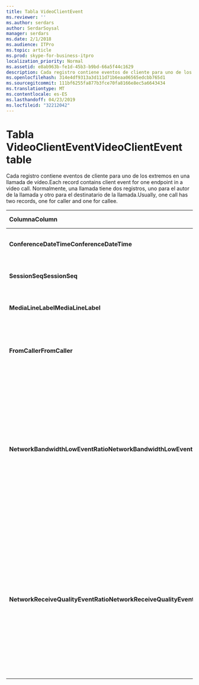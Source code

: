 ```yaml
---
title: Tabla VideoClientEvent
ms.reviewer: ''
ms.author: serdars
author: SerdarSoysal
manager: serdars
ms.date: 2/1/2018
ms.audience: ITPro
ms.topic: article
ms.prod: skype-for-business-itpro
localization_priority: Normal
ms.assetid: e8ab963b-fe1d-45b3-b9bd-66a5f44c1629
description: Cada registro contiene eventos de cliente para uno de los extremos en una llamada de vídeo. Normalmente, una llamada tiene dos registros, uno para el autor de la llamada y otro para el destinatario de la llamada.
ms.openlocfilehash: 314e4df9313a3d111d71b6eaa06565edcbb765d1
ms.sourcegitcommit: 111bf6255fa877b3fce70fa8166e8ec5a6643434
ms.translationtype: MT
ms.contentlocale: es-ES
ms.lasthandoff: 04/23/2019
ms.locfileid: "32212042"
---
```

# <a name="videoclientevent-table"></a><span data-ttu-id="469cd-104">Tabla VideoClientEvent</span><span class="sxs-lookup"><span data-stu-id="469cd-104">VideoClientEvent table</span></span>
 
<span data-ttu-id="469cd-105">Cada registro contiene eventos de cliente para uno de los extremos en una llamada de vídeo.</span><span class="sxs-lookup"><span data-stu-id="469cd-105">Each record contains client event for one endpoint in a video call.</span></span> <span data-ttu-id="469cd-106">Normalmente, una llamada tiene dos registros, uno para el autor de la llamada y otro para el destinatario de la llamada.</span><span class="sxs-lookup"><span data-stu-id="469cd-106">Usually, one call has two records, one for caller and one for callee.</span></span>
  
|<span data-ttu-id="469cd-107">**Columna**</span><span class="sxs-lookup"><span data-stu-id="469cd-107">**Column**</span></span>|<span data-ttu-id="469cd-108">**Tipo de datos**</span><span class="sxs-lookup"><span data-stu-id="469cd-108">**Data Type**</span></span>|<span data-ttu-id="469cd-109">**Clave o índice**</span><span class="sxs-lookup"><span data-stu-id="469cd-109">**Key/Index**</span></span>|<span data-ttu-id="469cd-110">**Detalles**</span><span class="sxs-lookup"><span data-stu-id="469cd-110">**Details**</span></span>|
|:-----|:-----|:-----|:-----|
|<span data-ttu-id="469cd-111">**ConferenceDateTime**</span><span class="sxs-lookup"><span data-stu-id="469cd-111">**ConferenceDateTime**</span></span> <br/> |<span data-ttu-id="469cd-112">datetime</span><span class="sxs-lookup"><span data-stu-id="469cd-112">datetime</span></span>  <br/> |<span data-ttu-id="469cd-113">Primary</span><span class="sxs-lookup"><span data-stu-id="469cd-113">Primary</span></span>  <br/> |<span data-ttu-id="469cd-114">Referencia de la [tabla MediaLine](medialine-0.md).</span><span class="sxs-lookup"><span data-stu-id="469cd-114">Referenced from the [MediaLine table](medialine-0.md).</span></span>  <br/> |
|<span data-ttu-id="469cd-115">**SessionSeq**</span><span class="sxs-lookup"><span data-stu-id="469cd-115">**SessionSeq**</span></span> <br/> |<span data-ttu-id="469cd-116">int</span><span class="sxs-lookup"><span data-stu-id="469cd-116">int</span></span>  <br/> |<span data-ttu-id="469cd-117">Primary</span><span class="sxs-lookup"><span data-stu-id="469cd-117">Primary</span></span>  <br/> |<span data-ttu-id="469cd-118">Referencia de la [tabla MediaLine](medialine-0.md).</span><span class="sxs-lookup"><span data-stu-id="469cd-118">Referenced from the [MediaLine table](medialine-0.md).</span></span>  <br/> |
|<span data-ttu-id="469cd-119">**MediaLineLabel**</span><span class="sxs-lookup"><span data-stu-id="469cd-119">**MediaLineLabel**</span></span> <br/> |<span data-ttu-id="469cd-120">tinyint</span><span class="sxs-lookup"><span data-stu-id="469cd-120">tinyint</span></span>  <br/> |<span data-ttu-id="469cd-121">Primary</span><span class="sxs-lookup"><span data-stu-id="469cd-121">Primary</span></span>  <br/> |<span data-ttu-id="469cd-122">Referencia de la [tabla MediaLine](medialine-0.md).</span><span class="sxs-lookup"><span data-stu-id="469cd-122">Referenced from the [MediaLine table](medialine-0.md).</span></span>  <br/> |
|<span data-ttu-id="469cd-123">**FromCaller**</span><span class="sxs-lookup"><span data-stu-id="469cd-123">**FromCaller**</span></span> <br/> |<span data-ttu-id="469cd-124">bit</span><span class="sxs-lookup"><span data-stu-id="469cd-124">bit</span></span>  <br/> |<span data-ttu-id="469cd-125">Primary</span><span class="sxs-lookup"><span data-stu-id="469cd-125">Primary</span></span>  <br/> |<span data-ttu-id="469cd-126">0: datos del destinatario de la llamada</span><span class="sxs-lookup"><span data-stu-id="469cd-126">0: Callee's data</span></span>  <br/> <span data-ttu-id="469cd-127">1: datos del autor de la llamada</span><span class="sxs-lookup"><span data-stu-id="469cd-127">1: Caller's data</span></span>  <br/> |
|<span data-ttu-id="469cd-128">**NetworkBandwidthLowEventRatio**</span><span class="sxs-lookup"><span data-stu-id="469cd-128">**NetworkBandwidthLowEventRatio**</span></span> <br/> || <br/> |<span data-ttu-id="469cd-129">Porcentaje de sesión que se desencadenó el evento LowBandwidth para estado 'Bad'.</span><span class="sxs-lookup"><span data-stu-id="469cd-129">Percentage of session the LowBandwidth event was fired for 'Bad' state.</span></span> <span data-ttu-id="469cd-130">El ancho de banda disponible no es suficiente para obtener una experiencia de voz aceptable.</span><span class="sxs-lookup"><span data-stu-id="469cd-130">The available bandwidth is insufficient for an acceptable voice experience.</span></span>  <br/> |
|<span data-ttu-id="469cd-131">**NetworkReceiveQualityEventRatio**</span><span class="sxs-lookup"><span data-stu-id="469cd-131">**NetworkReceiveQualityEventRatio**</span></span> <br/> || <br/> |<span data-ttu-id="469cd-132">Porcentaje de sesión que se desencadenó el evento ReceiveSendQuality para estado 'Bad'.</span><span class="sxs-lookup"><span data-stu-id="469cd-132">Percentage of session the ReceiveSendQuality event was fired for 'Bad' state.</span></span>  <br/> <span data-ttu-id="469cd-133">Calidad de red en cuanto a vibración o pérdida de paquetes es baja y afecta a la calidad del audio que se recibe.</span><span class="sxs-lookup"><span data-stu-id="469cd-133">Network quality in terms of jitter or packet loss is severe and impacts the quality of audio being received.</span></span>  <br/> |
   

